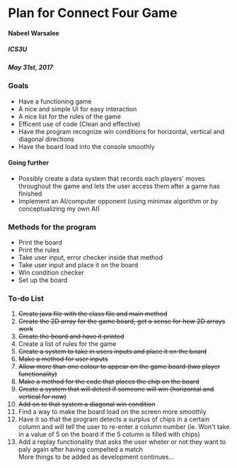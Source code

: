 # Plan for Connect Four Game

#### Nabeel Warsalee
##### ICS3U
##### May 31st, 2017

### Goals
* Have a functioning game
* A nice and simple UI for easy interaction
* A nice list for the rules of the game
* Efficent use of code (Clean and effective)
* Have the program recognize win conditions for horizontal, vertical and diagonal directions
* Have the board load into the console smoothly

#### Going further
* Possibly create a data system that records each players' moves throughout the game and lets the user access them after a game has finished 
* Implement an AI/computer opponent (using minimax algorithm or by conceptualizing my own AI)

### Methods for the program
* Print the board
* Print the rules
* Take user input, error checker inside that method
* Take user input and place it on the board
* Win condition checker
* Set up the board

### To-do List
1. ~~Create java file with the class file and main method~~
2. ~~Create the 2D array for the game board, get a sense for how 2D arrays work~~
3. ~~Create the board and have it printed~~
4. Create a list of rules for the game
5. ~~Create a system to take in users inputs and place it on the board~~
6. ~~Make a method for user inputs~~
7. ~~Allow more than one colour to appear on the game board (two player functionality)~~
8. ~~Make a method for the code that places the chip on the board~~
9. ~~Create a system that will detect if someone will win (horizontal and vertical for now)~~
10. ~~Add on to that system a diagonal win condition~~
11. Find a way to make the board load on the screen more smoothly
12. Have it so that the program detects a surplus of chips in a certain column and will tell the user to re-enter a column number (ie. Won't take in a value of 5 on the board if the 5 column is filled with chips)
13. Add a replay functionality that asks the user wheter or not they want to paly again after having compelted a match  
   More things to be added as development continues...  
